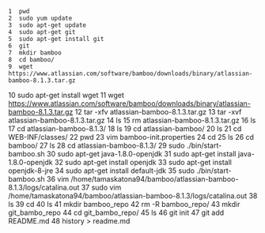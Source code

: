     1  pwd
    2  sudo yum update
    3  sudo apt-get update
    4  sudo apt-get git
    5  sudo apt-get install git
    6  git
    7  mkdir bamboo
    8  cd bamboo/
    9  wget https://www.atlassian.com/software/bamboo/downloads/binary/atlassian-bamboo-8.1.3.tar.gz
   10  sudo apt-get install wget
   11  wget https://www.atlassian.com/software/bamboo/downloads/binary/atlassian-bamboo-8.1.3.tar.gz
   12  tar -xfv atlassian-bamboo-8.1.3.tar.gz 
   13  tar -xvf atlassian-bamboo-8.1.3.tar.gz 
   14  ls
   15  rm atlassian-bamboo-8.1.3.tar.gz 
   16  ls
   17  cd atlassian-bamboo-8.1.3/
   18  ls
   19  cd atlassian-bamboo/
   20  ls
   21  cd WEB-INF/classes/
   22  pwd
   23  vim bamboo-init.properties 
   24  cd
   25  ls
   26  cd bamboo/
   27  ls
   28  cd atlassian-bamboo-8.1.3/
   29  sudo ./bin/start-bamboo.sh
   30  sudo apt-get java-1.8.0-openjdk
   31  sudo apt-get install java-1.8.0-openjdk
   32  sudo apt-get install openjdk
   33  sudo apt-get install openjdk-8-jre
   34  sudo apt-get install default-jdk
   35  sudo ./bin/start-bamboo.sh
   36  vim /home/tamaskatona94/bamboo/atlassian-bamboo-8.1.3/logs/catalina.out
   37  sudo vim /home/tamaskatona94/bamboo/atlassian-bamboo-8.1.3/logs/catalina.out
   38  ls
   39  cd
   40  ls
   41  mkdir bamboo_repo
   42  rm -R bamboo_repo/
   43  mkdir git_bambo_repo
   44  cd git_bambo_repo/
   45  ls
   46  git init
   47  git add README.md
   48  history > readme.md
